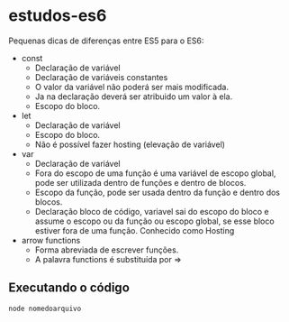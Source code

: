 # estudos-es6
Pequenas dicas de diferenças entre ES5 para o ES6:

* const
    - Declaração de variável
    - Declaração de variáveis constantes
    - O valor da variável não poderá ser mais modificada.
    - Ja na declaração deverá ser atribuido um valor à ela.
    - Escopo do bloco.
* let
    - Declaração de variável
    - Escopo do bloco.
    - Não é possível fazer hosting (elevação de variável)
* var
    - Declaração de variável
    - Fora do escopo de uma função é uma variável de escopo global, pode ser utilizada dentro de funções e dentro de blocos.
    - Escopo da função, pode ser usada dentro da função e dentro dos blocos.
    - Declaração bloco de código, variavel sai do escopo do bloco e assume o escopo ou da função ou escopo global, se esse bloco estiver fora de uma função. Conhecido como Hosting
* arrow functions
    - Forma abreviada de escrever funções.
    - A palavra functions é substituída por =>
    

## Executando o código
`` node nomedoarquivo ``
